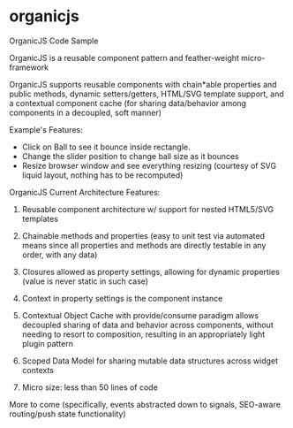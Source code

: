 organicjs
=========

OrganicJS Code Sample

OrganicJS is a reusable component pattern and feather-weight micro-framework

OrganicJS supports reusable components with chain*able properties and public methods, dynamic setters/getters,
HTML/SVG template support, and a contextual component cache (for sharing data/behavior among components in a
decoupled, soft manner)

Example's Features: 

- Click on Ball to see it bounce inside rectangle.
- Change the slider position to change ball size as it bounces
- Resize browser window and see everything resizing (courtesy of SVG liquid layout, nothing has to be recomputed)

OrganicJS Current Architecture Features:

1. Reusable component architecture w/ support for nested HTML5/SVG templates

2. Chainable methods and properties (easy to unit test via automated means since all properties and methods are directly testable in any order, with any data) 

3. Closures allowed as property settings, allowing for dynamic properties (value is never static in such case) 

4. Context in property settings is the component instance

5. Contextual Object Cache with provide/consume paradigm allows decoupled sharing of data and behavior across components, without needing to resort to composition,
resulting in an appropriately light plugin pattern

6. Scoped Data Model for sharing mutable data structures across widget contexts

7. Micro size: less than 50 lines of code

More to come (specifically, events abstracted down to signals, SEO-aware routing/push state functionality)

